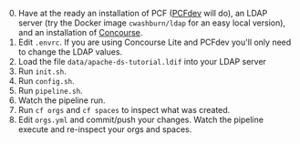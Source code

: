 0. Have at the ready an installation of PCF ([PCFdev](https://pivotal.io/pcf-dev) will do), an LDAP server (try the Docker image `cwashburn/ldap` for an easy local version), and an installation of [Concourse](https://concourse.ci).
1. Edit `.envrc`. If you are using Concourse Lite and PCFdev you'll only need to change the LDAP values.
2. Load the file `data/apache-ds-tutorial.ldif` into your LDAP server
2. Run `init.sh`.
3. Run `config.sh`.
4. Run `pipeline.sh`.
5. Watch the pipeline run.
6. Run `cf orgs` and `cf spaces` to inspect what was created.
7. Edit `orgs.yml` and commit/push your changes. Watch the pipeline execute and re-inspect your orgs and spaces.

